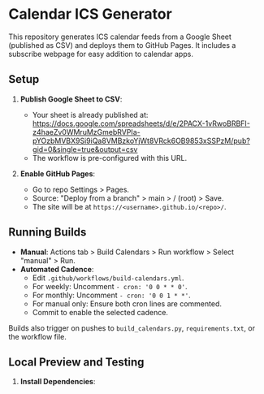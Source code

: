 # Calendar ICS Generator

This repository generates ICS calendar feeds from a Google Sheet (published as CSV) and deploys them to GitHub Pages. It includes a subscribe webpage for easy addition to calendar apps.

## Setup

1. **Publish Google Sheet to CSV**:
   - Your sheet is already published at: https://docs.google.com/spreadsheets/d/e/2PACX-1vRwoBRBFI-z4haeZv0WMruMzGmebRVPIa-pYOzbMVBX9Si9iQa8VMBzkoYjWt8VRck6OB9853xSSPzM/pub?gid=0&single=true&output=csv
   - The workflow is pre-configured with this URL.

2. **Enable GitHub Pages**:
   - Go to repo Settings > Pages.
   - Source: "Deploy from a branch" > main > / (root) > Save.
   - The site will be at `https://<username>.github.io/<repo>/`.

## Running Builds

- **Manual**: Actions tab > Build Calendars > Run workflow > Select "manual" > Run.
- **Automated Cadence**:
  - Edit `.github/workflows/build-calendars.yml`.
  - For weekly: Uncomment `- cron: '0 0 * * 0'`.
  - For monthly: Uncomment `- cron: '0 0 1 * *'`.
  - For manual only: Ensure both cron lines are commented.
  - Commit to enable the selected cadence.

Builds also trigger on pushes to `build_calendars.py`, `requirements.txt`, or the workflow file.

## Local Preview and Testing

1. **Install Dependencies**:
